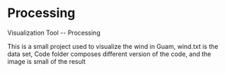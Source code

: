 Processing
==========

Visualization Tool -- Processing

This is a small project used to visualize the wind in Guam, wind.txt is the data set, Code folder composes different
version of the code, and the image is small of the result

